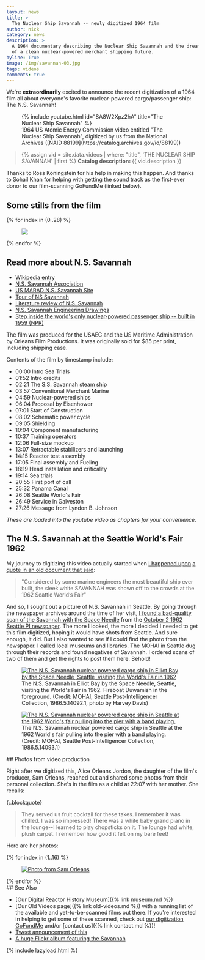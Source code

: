 ```yaml
---
layout: news
title: >
  The Nuclear Ship Savannah -- newly digitized 1964 film
author: nick
category: news
description: >
  A 1964 documentary describing the Nuclear Ship Savannah and the dream
  of a clean nuclear-powered merchant shipping future.
byline: True
image: /img/savannah-03.jpg
tags: videos
comments: true
---
```


<div class="row">
<div class="col-md-8" markdown="1">

We're **extraordinarily** excited to announce the recent digitization of a 1964
film all about everyone's favorite nuclear-powered cargo/passenger ship: The N.S.
Savannah!

<figure>
<div class="ratio ratio-16x9">
{% include youtube.html id="SA8W2Xpz2hA" title="The Nuclear Ship Savannah" %}
</div>
<figcaption markdown="1">1964 US Atomic Energy Commission video entitled "The
Nuclear Ship Savannah", digitized by us from the National Archives ([NAID
88199](https://catalog.archives.gov/id/88199))
</figcaption>
</figure>

<blockquote class="blockquote">
{% assign vid = site.data.videos | where: "title", 'THE NUCLEAR SHIP SAVANNAH' | first %}
<b>Catalog description: </b> {{ vid.description }}
</blockquote>

Thanks to Ross Koningstein for his help in making this happen. And thanks to
Sohail Khan for helping with getting the sound track as the first-ever donor
to our film-scanning GoFundMe (linked below).

</div></div>

<div class="row">
<div class="col-md-12" markdown="1">

## Some stills from the film

<div class="row">
 {% for index in (0..28) %} 
  <div class="col col-xl-4 col-lg-6 col-md-8 col-sm-12 col-12 p-0">
    <figure class="figure">
      <a
        href="/img/savannah-{{index| prepend: '00' | slice: -2, 2 }}.jpg"
      >
        <img
          src="/img/savannah-{{index | prepend: '00' | slice: -2, 2 }}.jpg"
          class="img-fluid"
        />
      </a>
    </figure>
  </div>
 {% endfor %}
  </div>
</div>
</div>

<div class="row">
<div class="col-md-8" markdown="1">

## Read more about N.S. Savannah

- [Wikipedia entry](https://en.wikipedia.org/wiki/NS_Savannah)
- [N.S. Savannah Association](http://www.ns-savannah.org/)
- [US MARAD N.S. Savannah Site](https://www.maritime.dot.gov/nssavannah)
- [Tour of NS Savannah](https://maritime.org/tour/savannah/)
- [Literature review of N.S. Savannah](https://babel.hathitrust.org/cgi/pt?id=mdp.39015095050384&view=1up&seq=1)
- [N.S. Savannah Engineering Drawings](https://www.loc.gov/resource/hhh.dc1047.sheet?st=gallery)
- [Step inside the world's only nuclear-powered passenger ship -- built in 1959 (NPR)](https://www.npr.org/2023/06/23/1182973358/step-aboard-the-nuclear-powered-passenger-ship-of-tomorrow-from-1959)

The film was produced for the USAEC and the US Maritime Administration by
Orleans Film Productions. It was originally sold for $85 per print, including
shipping case.

Contents of the film by timestamp include:

- 00:00 Intro Sea Trials
- 01:52 Intro credits
- 02:21 The S.S. Savannah steam ship
- 03:57 Conventional Merchant Marine
- 04:59 Nuclear-powered ships
- 06:04 Proposal by Eisenhower
- 07:01 Start of Construction
- 08:02 Schematic power cycle
- 09:05 Shielding
- 10:04 Component manufacturing
- 10:37 Training operators
- 12:06 Full-size mockup
- 13:07 Retractable stabilizers and launching
- 14:15 Reactor test assembly
- 17:05 Final assembly and Fueling
- 18:19 Head installation and criticality
- 19:14 Sea trials
- 20:55 First port of call
- 25:32 Panama Canal
- 26:08 Seattle World's Fair
- 26:49 Service in Galveston
- 27:26 Message from Lyndon B. Johnson

_These are loaded into the youtube video as chapters for your convenience._

</div>
</div>

<div class="row">
<div class="col-md-8" markdown="1">

## The N.S. Savannah at the Seattle World's Fair 1962

My journey to digitizing this video actually started when [I happened
upon](https://x.com/whatisnuclear/status/1652827641819574273) [a quote in
an old document that
said](https://www.asme.org/wwwasmeorg/media/resourcefiles/aboutasme/who%20we%20are/engineering%20history/landmarks/87-ns-savannah-1962.pdf):

<blockquote class="blockquote">
"Considered by some marine engineers the most beautiful ship ever built, the
sleek white SAVANNAH was shown off to the crowds at the 1962 Seattle World’s
Fair"
</blockquote>

And so, I sought out a picture of N.S. Savannah in Seattle. By going through the
newspaper archives around the time of her visit, [I found a bad-quality scan of
the Savannah with the Space
Needle](https://x.com/whatisnuclear/status/1654133262309281795) from the
[October 2 1962
Seattle PI newspaper](https://infoweb-newsbank-com.ezproxy.spl.org/apps/news/openurl?ctx_ver=z39.88-2004&rft_id=info%3Asid/infoweb.newsbank.com&svc_dat=WORLDNEWS&req_dat=C12EB6BE1393489FA580F5880B8B058E&rft_val_format=info%3Aofi/fmt%3Akev%3Amtx%3Actx&rft_dat=document_id%3Aimage%252Fv2%253A142FE773BA94746A%2540EANX-NB-16D6365F762EAF47%25402437940-16D630242953EE36%25402-16D630242953EE36%2540/hlterms%3A).
The more I looked, the more I decided I needed to get this film digitized,
hoping it would have shots from Seattle. And sure enough, it did. But I also
wanted to see if I could find the photo from the newspaper. I called local
museums and libraries. The MOHAI in Seattle dug through their records and found
negatives of Savannah. I ordered scans of two of them and get the rights to post
them here. Behold!

</div>
</div>

<div class="row">
  <div class="col col-xl-6 col-lg-6 col-md-12 col-sm-12 col-12 p-0">
    <figure class="figure">
      <a
        href="/img/1986.5.14092.1_crop.jpg"
      >
        <img
          data-echo="/img/1986.5.14092.1_crop_sm.jpg"
          src="/img/blank.png"
          class="img-fluid"
          alt="The N.S. Savannah nuclear powered cargo ship in Elliot Bay by the Space Needle, Seattle, visiting the World's Fair in 1962"
        />
      </a>
      <figcaption>
      The N.S. Savannah in Elliot Bay by the Space
      Needle, Seattle, visiting the World's Fair in 1962. Fireboat Duwamish in the foreground.
      (Credit: MOHAI, Seattle
      Post-Intelligencer Collection, 1986.5.14092.1, photo by Harvey Davis)
      </figcaption>
    </figure>
  </div>
  <div class="col col-xl-6 col-lg-6 col-md-12 col-sm-12 col-12 p-0">
    <figure class="figure">
      <a
        href="/img/1986.5.14093.1_md.jpg"
      >
        <img
          data-echo="/img/1986.5.14093.1_sm.jpg"
          class="img-fluid"
          src="/img/blank.png"
          alt="The N.S. Savannah nuclear powered cargo ship in Seattle at the 1962 World's fair pulling into the pier with a band playing."
        />
      </a>
      <figcaption>
      The N.S. Savannah nuclear powered cargo ship in Seattle at the 1962 World's fair pulling into the pier with a band playing.
      (Credit: MOHAI, Seattle Post-Intelligencer Collection, 1986.5.14093.1)
      </figcaption>
    </figure>
  </div>
</div>

<div class="row">
<div class="col-md-8" markdown="1">
## Photos from video production

Right after we digitized this, Alice Orleans Jordon, the daughter of the film's
producer, Sam Orleans, reached out and shared some photos from their personal
collection. She's in the film as a child at 22:07 with her mother. She recalls:

{:.blockquote}

> They served us fruit cocktail for these takes. I remember it was chilled. I
> was so impressed! There was a white baby grand piano in the lounge--I learned to
> play chopsticks on it. The lounge had white, plush carpet. I remember how good
> it felt on my bare feet!

Here are her photos:

</div></div>

<div class="row">
<div class="col-md-12" markdown="1">

<div class="row">
 {% for index in (1..16) %} 
  <div class="col col-xl-3 col-lg-4 col-md-6 col-sm-12 col-12 p-0">
    <figure class="figure">
    <a href="/img/orleans/orleans_savannah_collection_{{index| prepend: '00' | slice: -2, 2 }}.jpg">
    <img src="/img/blank.png" data-echo="/img/orleans/orleans_savannah_collection_{{index| prepend: '00' | slice: -2, 2 }}.jpg" alt="Photo from Sam Orleans" class="img img-fluid" ></a>
    </figure>
  </div>
 {% endfor %}
  </div>
</div>
</div>

<div class="row">
<div class="col-md-8" markdown="1">
## See Also

- [Our Digital Reactor History Museum]({% link museum.md %})
- [Our Old Videos page]({% link old-videos.md %}) with a running list of the
  available and yet-to-be-scanned films out there. If you're interested in helping
  to get some of these scanned, check out [our digitization
  GoFundMe](https://www.gofundme.com/f/the-digitization-of-old-nuclear-energy-videos)
  and/or [contact us]({% link contact.md %})!
- [Tweet announcement of this](https://x.com/whatisnuclear/status/1679261517571850240)
- [A huge Flickr album featuring the Savannah](https://www.flickr.com/photos/rocbolt/albums/72157632493733676)

</div></div>

{% include lazyload.html %}
